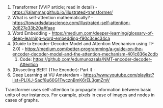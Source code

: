 1. Transformer (VVIP article; read in detail) - https://jalammar.github.io/illustrated-transformer/ 
2. What is self-attention mathematically? - https://towardsdatascience.com/illustrated-self-attention-2d627e33b20a#faae
3. Word Embedding - https://medium.com/deeper-learning/glossary-of-deep-learning-word-embedding-f90c3cec34ca
4. (Guide to Encoder-Decoder Model and Attention Mechanism using TF 2.0) - https://medium.com/better-programming/a-guide-on-the-encoder-decoder-model-and-the-attention-mechanism-401c836e2cdb
   1. Code: https://github.com/edumunozsala/NMT-encoder-decoder-Attention
5. (Dissecting BERT (The Encoder): Part I) - 
6. Deep Learning at VU Amsterdam - https://www.youtube.com/playlist?list=PLIXJ-Sacf8u60G1TwcznBmK6rEL3gmZmV


Transformer uses self-attention to propagate information between basic units of our instances. For example, pixels in case of images and nodes in cases of graphs.
